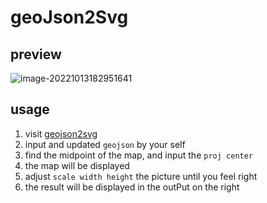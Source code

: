 # geoJson2Svg

## preview

![image-20221013182951641](https://code-geass-blog.oss-cn-hangzhou.aliyuncs.com/image-20221013182951641.png)

## usage

1. visit [geojson2svg](https://liar0320.github.io/geoJson2Svg/dist/)
2. input and updated `geojson` by your self
3. find the midpoint of the map, and input the `proj center`
4. the map will be displayed
5. adjust `scale width height` the picture until you feel right
6. the result will be displayed in the outPut on the right
